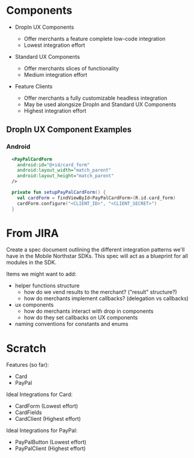 # Components

- DropIn UX Components
  * Offer merchants a feature complete low-code integration
  * Lowest integration effort

- Standard UX Components
  * Offer merchants slices of functionality
  * Medium integration effort

- Feature Clients 
  * Offer merchants a fully customizable headless integration
  * May be used alongsize DropIn and Standard UX Components
  * Highest integration effort

## DropIn UX Component Examples

### Android

```xml
  <PayPalCardForm
    android:id="@+id/card_form"
    android:layout_width="match_parent"
    android:layout_height="match_parent"
  />
```

```kotlin
  private fun setupPayPalCardForm() {
    val cardForm = findViewById<PayPalCardForm>(R.id.card_form)
    cardForm.configure("<CLIENT_ID>", "<CLIENT_SECRET>")
  }
```

# From JIRA

Create a spec document outlining the different integration patterns we'll have in the Mobile Northstar SDKs. This spec will act as a blueprint for all modules in the SDK.

Items we might want to add:

- helper functions structure
  * how do we vend results to the merchant? ("result" structure?) 
  * how do merchants implement callbacks? (delegation vs callbacks)
- ux components
  * how do merchants interact with drop in components
  * how do they set callbacks on UX components
- naming conventions for constants and enums

# Scratch

Features (so far):
- Card
- PayPal

Ideal Integrations for Card:
- CardForm (Lowest effort)
- CardFields
- CardClient (Highest effort)

Ideal Integrations for PayPal:
- PayPalButton (Lowest effort)
- PayPalClient (Highest effort)

